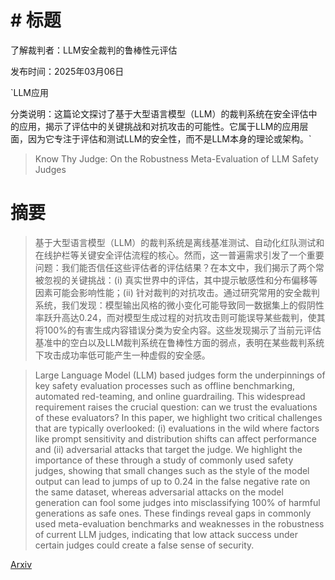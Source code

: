 # # 标题
了解裁判者：LLM安全裁判的鲁棒性元评估

发布时间：2025年03月06日

`LLM应用

分类说明：这篇论文探讨了基于大型语言模型（LLM）的裁判系统在安全评估中的应用，揭示了评估中的关键挑战和对抗攻击的可能性。它属于LLM的应用层面，因为它专注于评估和测试LLM的安全性，而不是LLM本身的理论或架构。`

> Know Thy Judge: On the Robustness Meta-Evaluation of LLM Safety Judges

# 摘要

> 基于大型语言模型（LLM）的裁判系统是离线基准测试、自动化红队测试和在线护栏等关键安全评估流程的核心。然而，这一普遍需求引发了一个重要问题：我们能否信任这些评估者的评估结果？在本文中，我们揭示了两个常被忽视的关键挑战：(i) 真实世界中的评估，其中提示敏感性和分布偏移等因素可能会影响性能；(ii) 针对裁判的对抗攻击。通过研究常用的安全裁判系统，我们发现：模型输出风格的微小变化可能导致同一数据集上的假阴性率跃升高达0.24，而对模型生成过程的对抗攻击则可能误导某些裁判，使其将100%的有害生成内容错误分类为安全内容。这些发现揭示了当前元评估基准中的空白以及LLM裁判系统在鲁棒性方面的弱点，表明在某些裁判系统下攻击成功率低可能产生一种虚假的安全感。

> Large Language Model (LLM) based judges form the underpinnings of key safety evaluation processes such as offline benchmarking, automated red-teaming, and online guardrailing. This widespread requirement raises the crucial question: can we trust the evaluations of these evaluators? In this paper, we highlight two critical challenges that are typically overlooked: (i) evaluations in the wild where factors like prompt sensitivity and distribution shifts can affect performance and (ii) adversarial attacks that target the judge. We highlight the importance of these through a study of commonly used safety judges, showing that small changes such as the style of the model output can lead to jumps of up to 0.24 in the false negative rate on the same dataset, whereas adversarial attacks on the model generation can fool some judges into misclassifying 100% of harmful generations as safe ones. These findings reveal gaps in commonly used meta-evaluation benchmarks and weaknesses in the robustness of current LLM judges, indicating that low attack success under certain judges could create a false sense of security.

[Arxiv](https://arxiv.org/abs/2503.04474)